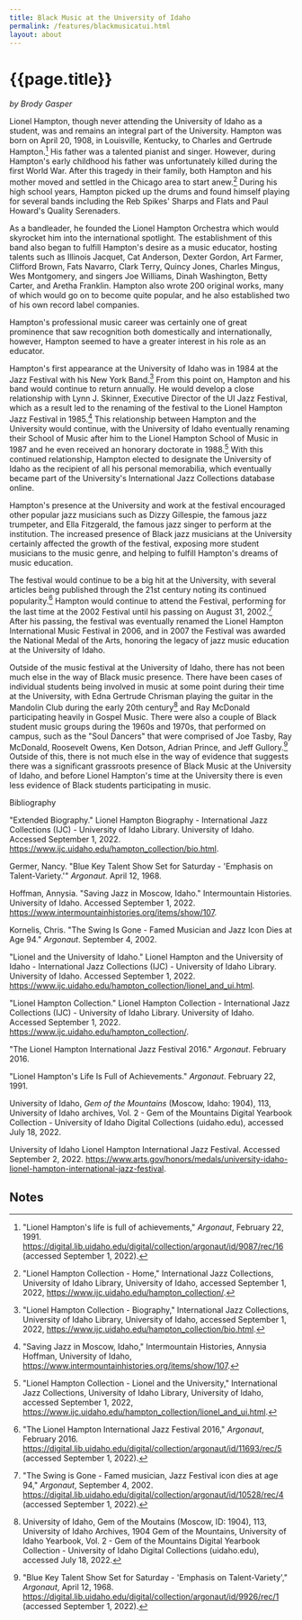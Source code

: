 ```yaml
---
title: Black Music at the University of Idaho
permalink: /features/blackmusicatui.html
layout: about
---
```


# {{page.title}}

*by Brody Gasper*

Lionel Hampton, though never attending the University of Idaho as a student, was and remains an integral part of the University.  Hampton was born on April 20, 1908, in Louisville, Kentucky, to Charles and Gertrude Hampton.[^1]  His father was a talented pianist and singer. However, during Hampton's early childhood his father was unfortunately killed during the first World War. After this tragedy in their family, both Hampton and his mother moved and settled in the Chicago area to start anew.[^2]  During his high school years, Hampton picked up the drums and found himself playing for several bands including the Reb Spikes' Sharps and Flats and Paul Howard's Quality Serenaders. 

As a bandleader, he founded the Lionel Hampton Orchestra which would skyrocket him into the international spotlight. The establishment of this band also began to fulfill Hampton's desire as a music educator, hosting talents such as Illinois Jacquet, Cat Anderson, Dexter Gordon, Art Farmer, Clifford Brown, Fats Navarro, Clark Terry, Quincy Jones, Charles Mingus, Wes Montgomery, and singers Joe Williams, Dinah Washington, Betty Carter, and Aretha Franklin.  Hampton also wrote 200 original works, many of which would go on to become quite popular, and he also established two of his own record label companies.  

Hampton's professional music career was certainly one of great prominence that saw recognition both domestically and internationally, however, Hampton seemed to have a greater interest in his role as an educator.

Hampton's first appearance at the University of Idaho was in 1984 at the Jazz Festival with his New York Band.[^3]  From this point on, Hampton and his band would continue to return annually.  He would develop a close relationship with Lynn J. Skinner, Executive Director of the UI Jazz Festival, which as a result led to the renaming of the festival to the Lionel Hampton Jazz Festival in 1985.[^4]  This relationship between Hampton and the University would continue, with the University of Idaho eventually renaming their School of Music after him to the Lionel Hampton School of Music in 1987 and he even received an honorary doctorate in 1988.[^5]  With this continued relationship, Hampton elected to designate the University of Idaho as the recipient of all his personal memorabilia, which eventually became part of the University's International Jazz Collections database online. 

Hampton's presence at the University and work at the festival encouraged other popular jazz musicians such as Dizzy Gillespie, the famous jazz trumpeter, and Ella Fitzgerald, the famous jazz singer to perform at the institution. The increased presence of Black jazz musicians at the University certainly affected the growth of the festival, exposing more student musicians to the music genre, and helping to fulfill Hampton's dreams of music education.  

The festival would continue to be a big hit at the University, with several articles being published through the 21st century noting its continued popularity.[^6]  Hampton would continue to attend the Festival, performing for the last time at the 2002 Festival until his passing on August 31, 2002.[^7]  After his passing, the festival was eventually renamed the Lionel Hampton International Music Festival in 2006, and in 2007 the Festival was awarded the National Medal of the Arts, honoring the legacy of jazz music education at the University of Idaho.

Outside of the music festival at the University of Idaho, there has not been much else in the way of Black music presence.  There have been cases of individual students being involved in music at some point during their time at the University, with Edna Gertrude Chrisman playing the guitar in the Mandolin Club during the early 20th century[^8] and Ray McDonald participating heavily in Gospel Music.  There were also a couple of Black student music groups during the 1960s and 1970s, that performed on campus, such as the "Soul Dancers" that were comprised of Joe Tasby, Ray McDonald, Roosevelt Owens, Ken Dotson, Adrian Prince, and Jeff Gullory.[^9]  Outside of this, there is not much else in the way of evidence that suggests there was a significant grassroots presence of Black Music at the University of Idaho, and before Lionel Hampton's time at the University there is even less evidence of Black students participating in music.

Bibliography


"Extended Biography." Lionel Hampton Biography - International Jazz Collections (IJC) - University of Idaho Library. University of Idaho. Accessed September 1, 2022. https://www.ijc.uidaho.edu/hampton_collection/bio.html.


Germer, Nancy. "Blue Key Talent Show Set for Saturday - 'Emphasis on Talent-Variety.'" _Argonaut_. April 12, 1968.


Hoffman, Annysia. "Saving Jazz in Moscow, Idaho." Intermountain Histories. University of Idaho. Accessed September 1, 2022. https://www.intermountainhistories.org/items/show/107.


Kornelis, Chris. "The Swing Is Gone - Famed Musician and Jazz Icon Dies at Age 94." _Argonaut_. September 4, 2002.


"Lionel and the University of Idaho." Lionel Hampton and the University of Idaho - International Jazz Collections (IJC) - University of Idaho Library. University of Idaho. Accessed September 1, 2022. https://www.ijc.uidaho.edu/hampton_collection/lionel_and_ui.html.


"Lionel Hampton Collection." Lionel Hampton Collection - International Jazz Collections (IJC) - University of Idaho Library. University of Idaho. Accessed September 1, 2022. https://www.ijc.uidaho.edu/hampton_collection/.


"The Lionel Hampton International Jazz Festival 2016." _Argonaut_. February 2016.


"Lionel Hampton's Life Is Full of Achievements." _Argonaut_. February 22, 1991.


University of Idaho, _Gem of the Mountains_ (Moscow, Idaho: 1904), 113, University of Idaho archives, Vol. 2 - Gem of the Mountains Digital Yearbook Collection - University of Idaho Digital Collections (uidaho.edu), accessed July 18, 2022.


University of Idaho Lionel Hampton International Jazz Festival. Accessed September 2, 2022. https://www.arts.gov/honors/medals/university-idaho-lionel-hampton-international-jazz-festival. 


<!-- Footnotes themselves at the bottom. -->
## Notes

[^1]:
      "Lionel Hampton's life is full of achievements," _Argonaut_, February 22, 1991. https://digital.lib.uidaho.edu/digital/collection/argonaut/id/9087/rec/16 (accessed September 1, 2022).

[^2]:
     "Lionel Hampton Collection - Home," International Jazz Collections, University of Idaho Library, University of Idaho, accessed September 1, 2022, https://www.ijc.uidaho.edu/hampton_collection/. 

[^3]:
     "Lionel Hampton Collection - Biography," International Jazz Collections, University of Idaho Library, University of Idaho, accessed September 1, 2022, https://www.ijc.uidaho.edu/hampton_collection/bio.html. 

[^4]:
     "Saving Jazz in Moscow, Idaho," Intermountain Histories, Annysia Hoffman, University of Idaho, https://www.intermountainhistories.org/items/show/107. 

[^5]:
     "Lionel Hampton Collection - Lionel and the University," International Jazz Collections, University of Idaho Library, University of Idaho, accessed September 1, 2022, https://www.ijc.uidaho.edu/hampton_collection/lionel_and_ui.html. 

[^6]:
     "The Lionel Hampton International Jazz Festival 2016," _Argonaut_, February 2016. https://digital.lib.uidaho.edu/digital/collection/argonaut/id/11693/rec/5 (accessed September 1, 2022).

[^7]:
     "The Swing is Gone - Famed musician, Jazz Festival icon dies at age 94," _Argonaut_, September 4, 2002. https://digital.lib.uidaho.edu/digital/collection/argonaut/id/10528/rec/4 (accessed September 1, 2022).

[^8]:
     University of Idaho, Gem of the Moutains (Moscow, ID: 1904), 113, University of Idaho Archives, 1904 Gem of the Mountains, University of Idaho Yearbook, Vol. 2 - Gem of the Mountains Digital Yearbook Collection - University of Idaho Digital Collections (uidaho.edu), accessed July 18, 2022.

[^9]:
     "Blue Key Talent Show Set for Saturday - 'Emphasis on Talent-Variety'," _Argonaut_, April 12, 1968. https://digital.lib.uidaho.edu/digital/collection/argonaut/id/9926/rec/1 (accessed September 1, 2022).
